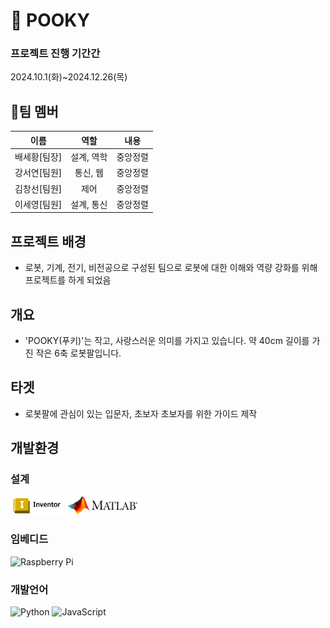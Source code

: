 # 🤖 POOKY
### 프로젝트 진행 기간간
2024.10.1(화)~2024.12.26(목)

## 🤗팀 멤버
|이름|역할|내용|
|:---:|:---:|:---:|
|배세황[팀장]|설계, 역학|중앙정렬|
|강서연[팀원]|통신, 웹|중앙정렬|
|김창선[팀원]|제어|중앙정렬|
|이세영[팀원]|설계, 통신|중앙정렬|

## 프로젝트 배경
- 로봇, 기계, 전기, 비전공으로 구성된 팀으로 로봇에 대한 이해와 역량 강화를 위해 프로젝트를 하게 되었음

## 개요
- 'POOKY(푸키)'는 작고, 사랑스러운 의미를 가지고 있습니다. 약 40cm 길이를 가진 작은 6축 로봇팔입니다.

## 타겟
- 로봇팔에 관심이 있는 입문자, 초보자 초보자를 위한 가이드 제작

## 개발환경
### 설계
<div>
 <img src="image-1.png" alt="Inventor" style="height: 30px;">
 <img src="image-2.png" alt="Inventor" style="height: 30px;">
</div>

### 임베디드
![Raspberry Pi](https://img.shields.io/badge/-Raspberry_Pi-C51A4A?style=for-the-badge&logo=Raspberry-Pi)
### 개발언어
![Python](https://img.shields.io/badge/python-3670A0?style=for-the-badge&logo=python&logoColor=ffdd54)
![JavaScript](https://img.shields.io/badge/javascript-%23323330.svg?style=for-the-badge&logo=javascript&logoColor=%23F7DF1E)


